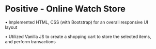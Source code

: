 # Positive - Online Watch Store

• Implemented HTML, CSS (with Bootstrap) for an overall responsive UI layout 

• Utilized Vanilla JS to create a shopping cart to store the selected items, and perform transactions
